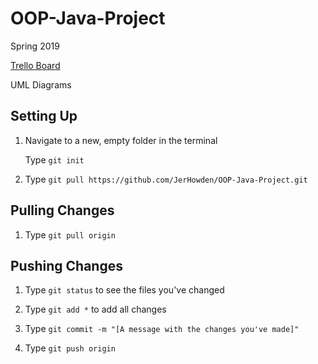 # OOP-Java-Project
Spring 2019

[Trello Board](https://trello.com/b/OdNSWpf4/oop-java-project)

UML Diagrams


## Setting Up
1. Navigate to a new, empty folder in the terminal
   
   Type `git init`
   
2. Type `git pull https://github.com/JerHowden/OOP-Java-Project.git`

## Pulling Changes
1. Type `git pull origin`

## Pushing Changes
1. Type `git status` to see the files you've changed

2. Type `git add *` to add all changes

3. Type `git commit -m "[A message with the changes you've made]"`

4. Type `git push origin`
